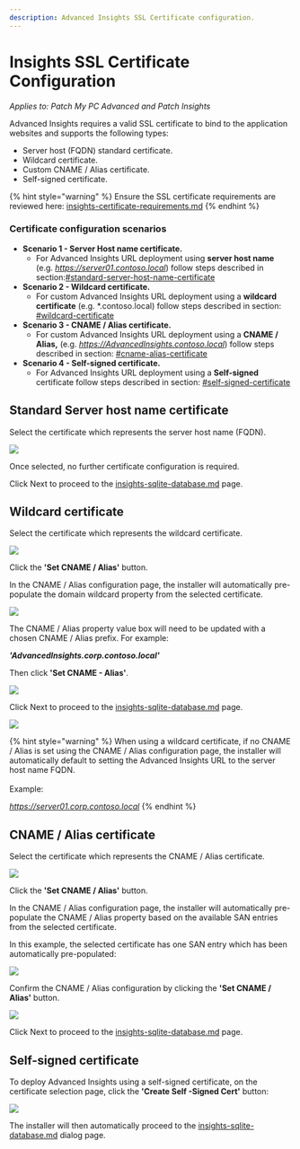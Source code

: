 ```yaml
---
description: Advanced Insights SSL Certificate configuration.
---
```


# Insights SSL Certificate Configuration

_Applies to: Patch My PC Advanced and Patch Insights_

Advanced Insights requires a valid SSL certificate to bind to the application websites and supports the following types:

* Server host (FQDN) standard certificate.
* Wildcard certificate.
* Custom CNAME / Alias certificate.
* Self-signed certificate.

{% hint style="warning" %}
Ensure the SSL certificate requirements are reviewed here: [insights-certificate-requirements.md](../advanced-and-patch-insights-requirements-and-prerequisites/insights-certificate-requirements.md "mention")
{% endhint %}

### Certificate configuration scenarios

* **Scenario 1 - Server Host name certificate.**
  * For Advanced Insights URL deployment using **server host name** (e.g. _https://server01.contoso.local_) follow steps described in section:[#standard-server-host-name-certificate](insights-ssl-certificate-configuration.md#standard-server-host-name-certificate "mention")
* **Scenario 2 - Wildcard certificate.**
  * For custom Advanced Insights URL deployment using a **wildcard certificate** (e.g. \*.contoso.local) follow steps described in section: [#wildcard-certificate](insights-ssl-certificate-configuration.md#wildcard-certificate "mention")
* **Scenario 3 - CNAME / Alias certificate.**
  * For custom Advanced Insights URL deployment using a **CNAME / Alias,** (e.g. _https://AdvancedInsights.contoso.local_) follow steps described in section: [#cname-alias-certificate](insights-ssl-certificate-configuration.md#cname-alias-certificate "mention")
* **Scenario 4 - Self-signed certificate.**
  * For Advanced Insights URL deployment using a **Self-signed** certificate follow steps described in section: [#self-signed-certificate](insights-ssl-certificate-configuration.md#self-signed-certificate "mention")



## Standard Server host name certificate

Select the certificate which represents the server host name (FQDN).

![](../../_images/image%20%281297%29.png%20"Certificate%20selection")

Once selected, no further certificate configuration is required.

Click Next to proceed to the [insights-sqlite-database.md](insights-sqlite-database.md "mention") page.

## Wildcard certificate

Select the certificate which represents the wildcard certificate.

![](../../_images/image%20%281298%29.png%20"Wildcard%20certificate%20selection")

Click the **'Set CNAME / Alias'** button.

In the CNAME / Alias configuration page, the installer will automatically pre-populate the domain wildcard property from the selected certificate.

![](../../_images/image%20%281300%29.png%20"Wildcard%20CNAME%20/%20Alias%20URL%20configuration")

The CNAME / Alias property value box will need to be updated with a chosen CNAME / Alias prefix. For example:

_**'AdvancedInsights.corp.contoso.local'**_

Then click **'Set CNAME - Alias'**.

![](../../_images/image%20%281302%29.png%20"Setting%20CNAME%20/%20Alias%20property%20value")

Click Next to proceed to the [insights-sqlite-database.md](insights-sqlite-database.md "mention") page.

![](../../_images/image%20%281303%29.png%20"Set%20CNAME%20/%20Alias%20confirmation")

{% hint style="warning" %}
When using a wildcard certificate, if no CNAME / Alias is set using the CNAME / Alias configuration page, the installer will automatically default to setting the Advanced Insights URL to the server host name FQDN.\
\
Example:&#x20;

_https://server01.corp.contoso.local_
{% endhint %}

## CNAME / Alias certificate

Select the certificate which represents the CNAME / Alias certificate.

![](../../_images/image%20%281299%29.png%20"CNAME%20/%20Alias%20certificate%20selection")

Click the **'Set CNAME / Alias'** button.

In the CNAME / Alias configuration page, the installer will automatically pre-populate the CNAME / Alias property based on the available SAN entries from the selected certificate.

In this example, the selected certificate has one SAN entry which has been automatically pre-populated:

![](../../_images/image%20%281304%29.png%20"CNAME%20/%20Alias%20URL%20configuration")

Confirm the CNAME / Alias configuration by clicking the **'Set CNAME / Alias'** button.

![](../../_images/image%20%281305%29.png%20"Setting%20CNAME%20/%20Alias%20property%20value")

Click Next to proceed to the [insights-sqlite-database.md](insights-sqlite-database.md "mention") page.

## Self-signed certificate

To deploy Advanced Insights using a self-signed certificate, on the certificate selection page, click the **'Create Self -Signed Cert'** button:

![](../../_images/image%20%281022%29.png%20"Create%20self-signed%20certificate")

The installer will then automatically proceed to the [insights-sqlite-database.md](insights-sqlite-database.md "mention") dialog page.
